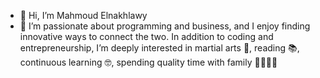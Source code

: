 - 👋 Hi, I’m Mahmoud Elnakhlawy  
- 👀 I’m passionate about programming and business, and I enjoy finding innovative ways to connect the two. In addition to coding and entrepreneurship, I’m deeply interested in martial arts 🥋, reading 📚, continuous learning 🤓, spending quality time with family 👨‍👩‍👧‍👦


<!---
nkhlawy6/nkhlawy6 is a ✨ special ✨ repository because its `README.md` (this file) appears on your GitHub profile.
You can click the Preview link to take a look at your changes.
--->
